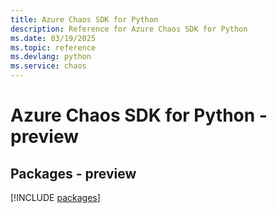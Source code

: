 ```yaml
---
title: Azure Chaos SDK for Python
description: Reference for Azure Chaos SDK for Python
ms.date: 03/19/2025
ms.topic: reference
ms.devlang: python
ms.service: chaos
---
```

# Azure Chaos SDK for Python - preview
## Packages - preview
[!INCLUDE [packages](chaos-index.md)]